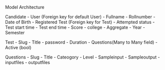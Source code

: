 Model Architecture

Candidate
    - User          (Foreign key for default User)
    - Fullname
    - Rollnumber
    - Date of Birth
    - Registered Test  (Foreign key for Test)
    - Attempted status
    - Test start time
    - Test end time
    - Score
    - college
    - Aggregate
    - Year
    - Semester
   
    
Test
    - Slug
    - Title
    - password
    - Duration
    - Questions(Many to Many field)
    - Active (bool)

Questions
    - Slug
    - Title
    - Cateogory
    - Level
    - Sampleinput
    - Sampleoutput
    - inputfiles
    - outputfiles

    
